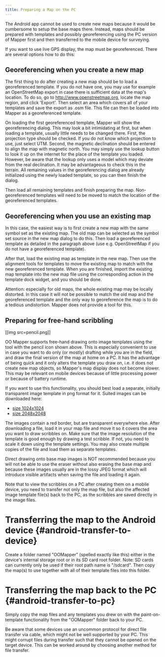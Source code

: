 ```yaml
---
title: Preparing a Map on the PC
---
```


The Android app cannot be used to create new maps because it would be cumbersome
to setup the base maps there. Instead, maps should be prepared with templates
and possibly georeferencing using the PC version of Mapper first and then
transferred to the mobile device for surveying.

If you want to use live GPS display, the map must be georeferenced. There are
several options how to do this:


Georeferencing when you create a new map
----------------------------------------

The first thing to do after creating a new map should be to load a georeferenced
template. If you do not have one, you may use for example an OpenStreetMap
export in case there is sufficient data at the map's location. To do so, go to 
http://www.openstreetmap.org, locate the map region, and click 'Export'. Then
select an area which covers all of your templates and save the export as .osm
file. This file can then be loaded into Mapper as a georeferenced template.

On loading the first georeferenced template, Mapper will show the georeferencing
dialog. This may look a bit intimidating at first, but when loading a template,
usually little needs to be changed there. First, the projection type should be
checked. If you do not know which projection to use, just select UTM. Second,
the magnetic declination should be entered to align the map with magnetic north.
You may simply use the lookup button to look it up on the internet for the place
of the template you loaded. However, be aware that the lookup only uses a model
which may deviate from the real declination. It may be advantageous to check
this in the terrain. All remaining values in the georeferencing dialog are
already initialized using the newly loaded template, so you can then finish the
dialog.

Then load all remaining templates and finish preparing the map.
Non-georeferenced templates will need to be moved to match the location of the
georeferenced templates.


Georeferencing when you use an existing map
-------------------------------------------

In this case, the easiest way is to first create a new map with the same symbol
set as the existing map. The old map can be selected as the symbol set source in
the new map dialog to do this. Then load a georeferenced template as detailed in
the paragraph above (use e.g. OpenStreetMap if you do not have a georeferenced
template).

After that, load the existing map as template in the new map. Then use the
alignment tools for templates to move the existing map to match with the new
georeferenced template. When you are finished, import the existing map template
into the new map file using the corresponding action in the template dock widget,
and you should be done.

Attention: especially for old maps, the whole existing map may be locally
distorted. In this case it will not be possible to match the old map and the
georeferenced template and the only way to georeference the map is to do a
tedious undistortion. Mapper does not provide a tool for this.


Preparing for free-hand scribbling
----------------------------------

[[img src=pencil.png]]

OO Mapper supports free-hand drawing onto image templates using the tool with
the pencil icon shown above. This is especially convenient to use in case you
want to do only (or mostly) drafting while you are in the field, and draw the
final version of the map at home on a PC. It has the advantage of being quick
and it only alters the template you draw on, i.e. it does not create new map
objects, so Mapper's map display does not become slower. This may be relevant on
mobile devices because of little processing power or because of battery runtime.

If you want to use this functionality, you should best load a separate,
initially transparent image template in png format for it. Suited images can be
downloaded here:

 - <a href="attachment/scribble_1024.png">size 1024x1024</a>
 - <a href="attachment/scribble_2048.png">size 2048x2048</a>
 
The images contain a red border, but are transparent everywhere else. After
downloading a file, load it in your map file and move it so it covers the area
you want to draw scribbles on. Make sure that the image resolution of the
template is good enough by drawing a test scribble. If not, you need to scale it
down using the template settings. You may also create multiple copies of the
file and load them as separate templates.

Direct drawing onto base map images is NOT recommended because you will not be
able to use the eraser without also erasing the base map and because these
images usually are in the lossy JPEG format which will introduce visible
artifacts when saving the file and loading it again.

Note that to view the scribbles on a PC after creating them on a mobile device,
you need to transfer not only the map file, but also the affected image template
file(s) back to the PC, as the scribbles are saved directly in the image files.



Transferring the map to the Android device {#android-transfer-to-device}
==========================================

Create a folder named "OOMapper" (spelled exactly like this) either in the
device's internal storage root or in its SD card root folder. Note: SD cards can
currently only be used if their root path name is "/sdcard". Then copy the 
map(s) to use together with all of their template files into this folder.



Transferring the map back to the PC {#android-transfer-to-pc}
===================================

Simply copy the map files and any templates you drew on with the
paint-on-template functionality from the "OOMapper" folder back to your PC.

Be aware that some devices use an uncommon protocol for direct file transfer via
cable, which might not be well supported by your PC. This might corrupt files
during transfer such that they cannot be opened on the target device. This can
be worked around by choosing another method for file transfer.
